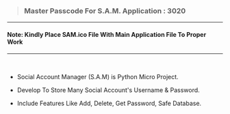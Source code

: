 >### Master Passcode For S.A.M. Application : **3020**
***
#### **Note:** Kindly Place SAM.ico File With Main Application File To Proper Work
***
&nbsp;
* Social Account Manager (S.A.M) is Python Micro Project.

* Develop To Store Many Social Account's Username & Password.

* Include Features Like Add, Delete, Get Password, Safe Database.

